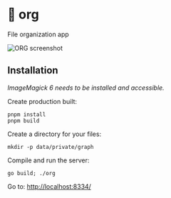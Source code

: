 # 📄 org

File organization app

![ORG screenshot](https://stefba.com/org.jpg)

## Installation

*ImageMagick 6 needs to be installed and accessible.*

Create production built:

`pnpm install`\
`pnpm build`

Create a directory for your files:

`mkdir -p data/private/graph`

Compile and run the server:

`go build; ./org`

Go to: [http://localhost:8334/](http://localhost:8334/)
